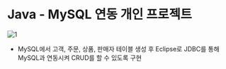 # Java - MySQL 연동 개인 프로젝트
![1](https://user-images.githubusercontent.com/109947297/197326000-3127ae12-d8a9-4533-bc2e-eb23e408ccf1.PNG)
- MySQL에서 고객, 주문, 상품, 판매자 테이블 생성 후 Eclipse로 JDBC를 통해 MySQL과 연동시켜 CRUD를 할 수 있도록 구현
